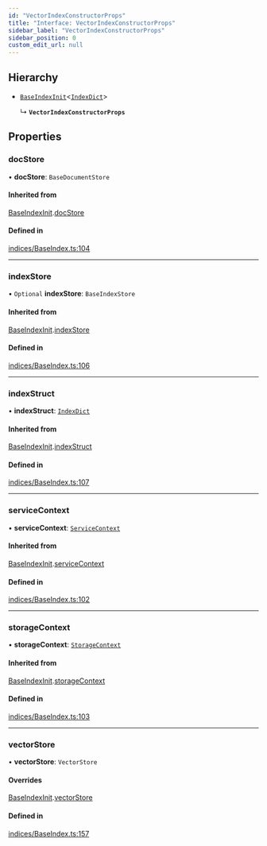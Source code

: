 ```yaml
---
id: "VectorIndexConstructorProps"
title: "Interface: VectorIndexConstructorProps"
sidebar_label: "VectorIndexConstructorProps"
sidebar_position: 0
custom_edit_url: null
---
```


## Hierarchy

- [`BaseIndexInit`](BaseIndexInit.md)<[`IndexDict`](../classes/IndexDict.md)\>

  ↳ **`VectorIndexConstructorProps`**

## Properties

### docStore

• **docStore**: `BaseDocumentStore`

#### Inherited from

[BaseIndexInit](BaseIndexInit.md).[docStore](BaseIndexInit.md#docstore)

#### Defined in

[indices/BaseIndex.ts:104](https://github.com/run-llama/LlamaIndexTS/blob/35f3030/packages/core/src/indices/BaseIndex.ts#L104)

___

### indexStore

• `Optional` **indexStore**: `BaseIndexStore`

#### Inherited from

[BaseIndexInit](BaseIndexInit.md).[indexStore](BaseIndexInit.md#indexstore)

#### Defined in

[indices/BaseIndex.ts:106](https://github.com/run-llama/LlamaIndexTS/blob/35f3030/packages/core/src/indices/BaseIndex.ts#L106)

___

### indexStruct

• **indexStruct**: [`IndexDict`](../classes/IndexDict.md)

#### Inherited from

[BaseIndexInit](BaseIndexInit.md).[indexStruct](BaseIndexInit.md#indexstruct)

#### Defined in

[indices/BaseIndex.ts:107](https://github.com/run-llama/LlamaIndexTS/blob/35f3030/packages/core/src/indices/BaseIndex.ts#L107)

___

### serviceContext

• **serviceContext**: [`ServiceContext`](ServiceContext.md)

#### Inherited from

[BaseIndexInit](BaseIndexInit.md).[serviceContext](BaseIndexInit.md#servicecontext)

#### Defined in

[indices/BaseIndex.ts:102](https://github.com/run-llama/LlamaIndexTS/blob/35f3030/packages/core/src/indices/BaseIndex.ts#L102)

___

### storageContext

• **storageContext**: [`StorageContext`](StorageContext.md)

#### Inherited from

[BaseIndexInit](BaseIndexInit.md).[storageContext](BaseIndexInit.md#storagecontext)

#### Defined in

[indices/BaseIndex.ts:103](https://github.com/run-llama/LlamaIndexTS/blob/35f3030/packages/core/src/indices/BaseIndex.ts#L103)

___

### vectorStore

• **vectorStore**: `VectorStore`

#### Overrides

[BaseIndexInit](BaseIndexInit.md).[vectorStore](BaseIndexInit.md#vectorstore)

#### Defined in

[indices/BaseIndex.ts:157](https://github.com/run-llama/LlamaIndexTS/blob/35f3030/packages/core/src/indices/BaseIndex.ts#L157)
